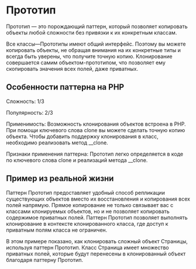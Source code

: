 # Прототип

Прототип — это порождающий паттерн, который позволяет копировать объекты любой сложности без привязки к их конкретным классам.

Все классы—Прототипы имеют общий интерфейс. Поэтому вы можете копировать объекты, не обращая внимания на их конкретные типы и всегда быть уверены, что получите точную копию. Клонирование совершается самим объектом-прототипом, что позволяет ему скопировать значения всех полей, даже приватных.

## Особенности паттерна на PHP

Сложность: 1/3

Популярность: 2/3

Применимость: Возможность клонирования объектов встроена в PHP. При помощи ключевого слова clone вы можете сделать точную копию объекта. Чтобы добавить поддержку клонирования в класс, необходимо реализовать метод __clone.

Признаки применения паттерна: Прототип легко определяется в коде по ключевого слова clone и реализаций метода __clone.

## Пример из реальной жизни

Паттерн Прототип предоставляет удобный способ репликации существующих объектов вместо их восстановления и копирования всех полей напрямую. Прямое копирование не только связывает вас с классами клонируемых объектов, но и не позволяет копировать содержимое приватных полей. Паттерн Прототип позволяет выполнять клонирование в контексте клонированного класса, где доступ к приватным полям класса не ограничен.

В этом примере показано, как клонировать сложный объект Страницы, используя паттерн Прототип. Класс Страница имеет множество приватных полей, которые будут перенесены в клонированный объект благодаря паттерну Прототип.